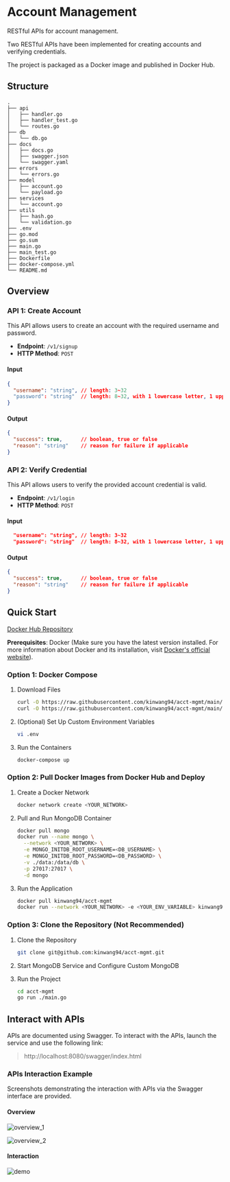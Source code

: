 # Account Management

RESTful APIs for account management.

Two RESTful APIs have been implemented for creating accounts and verifying credentials. 

The project is packaged as a Docker image and published in Docker Hub.

## Structure

```text
.
├── api
│   ├── handler.go
│   ├── handler_test.go
│   └── routes.go
├── db
│   └── db.go
├── docs
│   ├── docs.go
│   ├── swagger.json
│   └── swagger.yaml
├── errors
│   └── errors.go
├── model
│   ├── account.go
│   └── payload.go
├── services
│   └── account.go
├── utils
│   ├── hash.go
│   └── validation.go
├── .env
├── go.mod
├── go.sum
├── main.go
├── main_test.go
├── Dockerfile
├── docker-compose.yml
└── README.md
```

## Overview

### API 1: Create Account

This API allows users to create an account with the required username and password.

- **Endpoint**: `/v1/signup`
- **HTTP Method**: `POST`

#### Input

```json
{
  "username": "string", // length: 3~32
  "password": "string"  // length: 8~32, with 1 lowercase letter, 1 uppercase letter and 1 number
}
```

#### Output

```json
{
  "success": true,      // boolean, true or false
  "reason": "string"    // reason for failure if applicable
}
```

### API 2: Verify Credential

This API allows users to verify the provided account credential is valid.

- **Endpoint**: `/v1/login`
- **HTTP Method**: `POST`


#### Input

```json
  "username": "string", // length: 3~32
  "password": "string"  // length: 8~32, with 1 lowercase letter, 1 uppercase letter and 1 number
```

#### Output

```json
{
  "success": true,      // boolean, true or false
  "reason": "string"    // reason for failure if applicable
}
```

## Quick Start

[Docker Hub Repository](https://hub.docker.com/r/kinwang94/acct-mgmt)

**Prerequisites**: Docker (Make sure you have the latest version installed. For more information about Docker and its installation, visit [Docker's official website](https://www.docker.com/)).

### Option 1: Docker Compose

1. Download Files

    ```bash
    curl -O https://raw.githubusercontent.com/kinwang94/acct-mgmt/main/docker-compose.yml
    curl -O https://raw.githubusercontent.com/kinwang94/acct-mgmt/main/.env
    ```

2. (Optional) Set Up Custom Environment Variables

    ```bash
    vi .env
    ```

3. Run the Containers

    ```bash
    docker-compose up
    ```

### Option 2: Pull Docker Images from Docker Hub and Deploy

1. Create a Docker Network
    
    ```bash
    docker network create <YOUR_NETWORK>
    ```

2. Pull and Run MongoDB Container

    ```bash
    docker pull mongo
    docker run --name mongo \
      --network <YOUR_NETWORK> \
      -e MONGO_INITDB_ROOT_USERNAME=<DB_USERNAME> \
      -e MONGO_INITDB_ROOT_PASSWORD=<DB_PASSWORD> \
      -v ./data:/data/db \
      -p 27017:27017 \
      -d mongo
    ```

3. Run the Application

    ```bash
    docker pull kinwang94/acct-mgmt
    docker run --network <YOUR_NETWORK> -e <YOUR_ENV_VARIABLE> kinwang94/acct-mgmt
    ```

### Option 3: Clone the Repository (Not Recommended)

1. Clone the Repository

    ```bash
    git clone git@github.com:kinwang94/acct-mgmt.git
    ```
    
2. Start MongoDB Service and Configure Custom MongoDB

3. Run the Project

    ```bash
    cd acct-mgmt
    go run ./main.go
    ```

## Interact with APIs

APIs are documented using Swagger. To interact with the APIs, launch the service and use the following link:

> http://localhost:8080/swagger/index.html

### APIs Interaction Example

Screenshots demonstrating the interaction with APIs via the Swagger interface are provided.

#### Overview

![overview_1](./images/overview_1.png)

![overview_2](./images/overview_2.png)

#### Interaction

![demo](./images/demo.png)